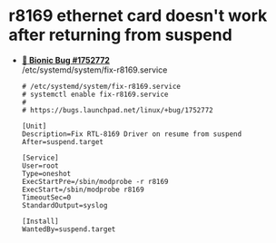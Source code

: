 # r8169 ethernet card doesn't work after returning from suspend
+ [ **:arrow_up_small: Bionic Bug #1752772** ](https://bugs.launchpad.net/linux/+bug/1752772)  
  /etc/systemd/system/fix-r8169.service
  
  ```
  # /etc/systemd/system/fix-r8169.service
  # systemctl enable fix-r8169.service
  #
  # https://bugs.launchpad.net/linux/+bug/1752772
  
  [Unit]
  Description=Fix RTL-8169 Driver on resume from suspend
  After=suspend.target
  
  [Service]
  User=root
  Type=oneshot
  ExecStartPre=/sbin/modprobe -r r8169
  ExecStart=/sbin/modprobe r8169
  TimeoutSec=0
  StandardOutput=syslog
  
  [Install]
  WantedBy=suspend.target
  ```